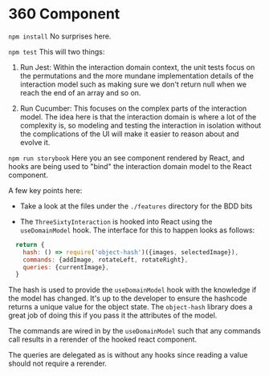 # 360 Component

`npm install`
No surprises here.

`npm test`
This will two things:
1. Run Jest: Within the interaction domain context, the unit tests focus on the permutations and the more mundane implementation details of the interaction model such as making sure we don't return null when we reach the end of an array and so on. 

2. Run Cucumber: This focuses on the complex parts of the interaction model. The idea here is that the interaction domain is where a lot of the complexity is, so modeling and testing the interaction in isolation without the complications of the UI will make it easier to reason about and evolve it.

 

`npm run storybook`
Here you an see component rendered by React, and hooks are being used to "bind" the interaction domain model to the React component.

A few key points here:

* Take a look at the files under the `./features` directory for the BDD bits 

* The `ThreeSixtyInteraction` is hooked into React using the `useDomainModel` hook. The interface for this to happen looks as follows:
```javascript
  return {
    hash: () => require('object-hash')({images, selectedImage}),
    commands: {addImage, rotateLeft, rotateRight},
    queries: {currentImage},
  }
```

The hash is used to provide the `useDomainModel` hook with the knowledge if the model has changed. It's up to the developer to ensure the hashcode returns a unique value for the object state. The `object-hash` library does a great job of doing this if you pass it the attributes of the model. 

The commands are wired in by the `useDomainModel` such that any commands call results in a rerender of the hooked react component.

The queries are delegated as is without any hooks since reading a value should not require a rerender.
